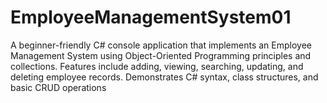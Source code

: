 # EmployeeManagementSystem01
A beginner-friendly C# console application that implements an Employee Management System using Object-Oriented Programming principles and collections. Features include adding, viewing, searching, updating, and deleting employee records. Demonstrates C# syntax, class structures, and basic CRUD operations
